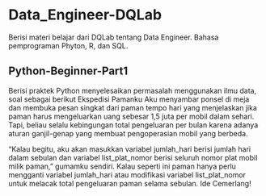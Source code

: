 # Data_Engineer-DQLab
Berisi materi belajar dari DQLab tentang Data Engineer. Bahasa pemprograman Phyton, R, dan SQL.

## Python-Beginner-Part1
Berisi praktek Python menyelesaikan permasalah menggunakan ilmu data, soal sebagai berikut
Ekspedisi Pamanku
Aku menyambar ponsel di meja dan membuka pesan singkat dari paman tempo hari yang menjelaskan jika paman harus mengeluarkan uang sebesar 1,5 juta per mobil dalam sehari. 
Tapi, beliau selalu kebingungan total pengeluaran per bulan karena adanya aturan ganjil-genap yang membuat pengoperasian mobil yang berbeda.

“Kalau begitu, aku akan masukkan variabel jumlah_hari berisi jumlah hari dalam sebulan dan variabel list_plat_nomor berisi seluruh nomor plat mobil milik paman,” gumamku sendiri.
Kalau seperti ini paman hanya perlu mengganti variabel jumlah_hari atau modifikasi variabel list_plat_nomor untuk melacak total pengeluaran paman selama sebulan. Ide Cemerlang!
